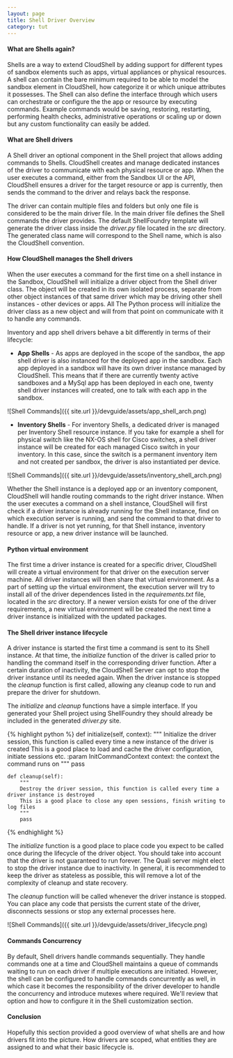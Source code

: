 ```yaml
---
layout: page
title: Shell Driver Overview
category: tut
---
```

#### What are Shells again?

Shells are a way to extend CloudShell by adding support for different types of sandbox elements such as apps, virtual appliances or physical resources. A shell can contain the bare minimum required to be able to model the sandbox element in CloudShell, how categorize it or which unique attributes it possesses. The Shell can also define the interface through which users can orchestrate or configure the the app or resource by executing commands. Example commands would be saving, restoring, restarting, performing health checks, administrative operations or scaling up or down but any custom functionality can easily be added.

#### What are Shell drivers

A Shell driver an optional component in the Shell project that allows adding commands to Shells. CloudShell creates and manage dedicated instances of the driver to communicate with each physical resource or app. When the user executes a command, either from the Sandbox UI or the API, CloudShell ensures a driver for the target resource or app is currently, then sends the command to the driver and relays back the response.

The driver can contain multiple files and folders but only one file is considered to be the main driver file. In the main driver file defines the Shell commands the driver provides. The default ShellFoundry template will generate the driver class inside the _driver.py_ file located in the _src_ directory. The generated class name will correspond to the Shell name, which is also the CloudShell convention.

#### How CloudShell manages the Shell drivers

When the user executes a command for the first time on a shell instance in the Sandbox, CloudShell will initialize a driver object from the Shell driver class. The object will be created in its own isolated process, separate from other object instances of that same driver which may be driving other shell instances - other devices or apps. All The Python process will initialize the driver class as a new object and will from that point on communicate with it to handle any commands.

Inventory and app shell drivers behave a bit differently in terms of their lifecycle:

* **App Shells** - As apps are deployed in the scope of the sandbox, the app shell driver is also instanced for the deployed app in the sandbox. Each app deployed in a sandbox will have its own driver instance managed by CloudShell. This means that if there are currently twenty active sandboxes and a MySql app has been deployed in each one, twenty shell driver instances will created, one to talk with each app in the sandbox.

![Shell Commands]({{ site.url }}/devguide/assets/app_shell_arch.png)

* **Inventory Shells** - For inventory Shells, a dedicated driver is managed per Inventory Shell resource instance. If you take for example a shell for physical switch like the NX-OS shell for Cisco switches, a shell driver instance will be created for each managed Cisco switch in your inventory. In this case, since the switch is a permanent inventory item and not created per sandbox, the driver is also instantiated per device.

![Shell Commands]({{ site.url }}/devguide/assets/inventory_shell_arch.png)

Whether the Shell instance is a deployed app or an inventory component, CloudShell will handle routing commands to the right driver instance. When the user executes a command on a shell instance, CloudShell will first check if a driver instance is already running for the Shell instance, find on which execution server is running, and send the command to that driver to handle. If a driver is not yet running,
for that Shell instance, inventory resource or app, a new driver instance will be launched.

#### Python virtual environment

The first time a driver instance is created for a specific driver, CloudShell will create a virtual environment for that driver on the execution server machine. All driver instances will then share that virtual environment. As a part of setting up the virtual environment, the execution server will try to install all of the driver dependences listed in the _requirements.txt_ file, located in the _src_ directory.
If a newer version exists for one of the driver requirements, a new virtual environment will be created the next time a driver instance is initialized with the updated packages.

#### The Shell driver instance lifecycle

A driver instance is started the first time a command is sent to its Shell instance. At that time, the _initialize_ function of the driver is called prior to handling the command itself in the corresponding driver function. After a certain duration of inactivity, the CloudShell Server can opt to stop the driver instance until its needed again. When the driver instance is stopped the _cleanup_ function is first called, allowing any cleanup code to run and prepare the driver for shutdown.

The _initialize_ and _cleanup_ functions have a simple interface. If you generated your Shell project using ShellFoundry they should already be included in the generated _driver.py_ site.

{% highlight python %}
    def initialize(self, context):
        """
        Initialize the driver session, this function is called every time a new instance of the driver is created
        This is a good place to load and cache the driver configuration, initiate sessions etc.
        :param InitCommandContext context: the context the command runs on
        """
        pass

    def cleanup(self):
        """
        Destroy the driver session, this function is called every time a driver instance is destroyed
        This is a good place to close any open sessions, finish writing to log files
        """
        pass
{% endhighlight %}

The _initialize_ function is a good place to place code you expect to be called once during the lifecycle of the driver object. You should take into account that the driver is not guaranteed to run forever. The Quali server might elect to stop the driver instance due to inactivity. In general, it is recommended to keep the driver as stateless as possible, this will remove a lot of the complexity of cleanup and state recovery.

The _cleanup_ function will be called whenever the driver instance is stopped. You can place any code that persists the current state of the driver, disconnects sessions or stop any external processes here.

![Shell Commands]({{ site.url }}/devguide/assets/driver_lifecycle.png)

#### Commands Concurrency

By default, Shell drivers handle commands sequentially. They handle commands one at a time and CloudShell maintains a queue of commands waiting to run on each driver if multiple executions are initiated. However, the shell can be configured to handle commands concurrently as well, in which case it becomes the responsibility of the driver developer to handle the concurrency and introduce mutexes where required.
We'll review that option and how to configure it in the Shell customization section.

#### Conclusion

Hopefully this section provided a good overview of what shells are and how drivers fit into the picture. How drivers are scoped, what entities they are assigned to and what their basic lifecycle is.
